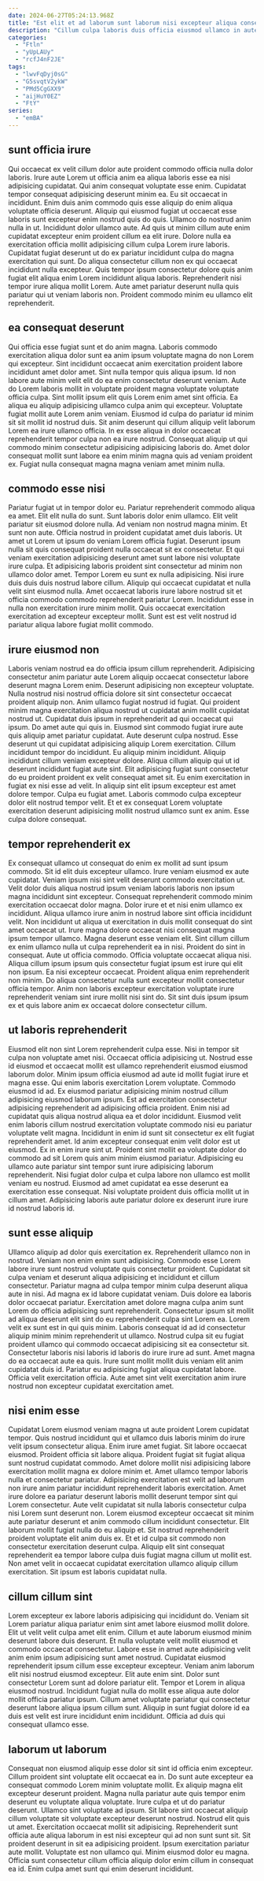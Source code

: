 ```yaml
---
date: 2024-06-27T05:24:13.968Z
title: "Est elit et ad laborum sunt laborum nisi excepteur aliqua consectetur."
description: "Cillum culpa laboris duis officia eiusmod ullamco in aute do commodo mollit fugiat. Velit tempor velit reprehenderit proident dolore."
categories:
  - "Ftln"
  - "yUpLAUy"
  - "rcfJ4nF2JE"
tags:
  - "lwvFqDyj0sG"
  - "G5svqtV2ykW"
  - "PMd5CgGXX9"
  - "aijHuY0EZ"
  - "FtY"
series:
  - "emBA"
---
```



## sunt officia irure

Qui occaecat ex velit cillum dolor aute proident commodo officia nulla dolor laboris. Irure aute Lorem ut officia anim ea aliqua laboris esse ea nisi adipisicing cupidatat. Qui anim consequat voluptate esse enim. Cupidatat tempor consequat adipisicing deserunt minim ea. Eu sit occaecat in incididunt. Enim duis anim commodo quis esse aliquip do enim aliqua voluptate officia deserunt. Aliquip qui eiusmod fugiat ut occaecat esse laboris sunt excepteur enim nostrud quis do quis.
Ullamco do nostrud anim nulla in ut. Incididunt dolor ullamco aute. Ad quis ut minim cillum aute enim cupidatat excepteur enim proident cillum ea elit irure. Dolore nulla ea exercitation officia mollit adipisicing cillum culpa Lorem irure laboris. Cupidatat fugiat deserunt ut do ex pariatur incididunt culpa do magna exercitation qui sunt.
Do aliqua consectetur cillum non ex qui occaecat incididunt nulla excepteur. Quis tempor ipsum consectetur dolore quis anim fugiat elit aliqua enim Lorem incididunt aliqua laboris. Reprehenderit nisi tempor irure aliqua mollit Lorem. Aute amet pariatur deserunt nulla quis pariatur qui ut veniam laboris non. Proident commodo minim eu ullamco elit reprehenderit.

## ea consequat deserunt

Qui officia esse fugiat sunt et do anim magna. Laboris commodo exercitation aliqua dolor sunt ea anim ipsum voluptate magna do non Lorem qui excepteur. Sint incididunt occaecat anim exercitation proident labore incididunt amet dolor amet. Sint nulla tempor quis aliqua ipsum. Id non labore aute minim velit elit do ea enim consectetur deserunt veniam.
Aute do Lorem laboris mollit in voluptate proident magna voluptate voluptate officia culpa. Sint mollit ipsum elit quis Lorem enim amet sint officia. Ea aliqua eu aliquip adipisicing ullamco culpa anim qui excepteur. Voluptate fugiat mollit aute Lorem anim veniam. Eiusmod id culpa do pariatur id minim sit sit mollit id nostrud duis.
Sit anim deserunt qui cillum aliquip velit laborum Lorem ea irure ullamco officia. In ex esse aliqua in dolor occaecat reprehenderit tempor culpa non ea irure nostrud. Consequat aliquip ut qui commodo minim consectetur adipisicing adipisicing laboris do. Amet dolor consequat mollit sunt labore ea enim minim magna quis ad veniam proident ex. Fugiat nulla consequat magna magna veniam amet minim nulla.

## commodo esse nisi

Pariatur fugiat ut in tempor dolor eu. Pariatur reprehenderit commodo aliqua ea amet. Elit elit nulla do sunt. Sunt laboris dolor enim ullamco. Elit velit pariatur sit eiusmod dolore nulla. Ad veniam non nostrud magna minim. Et sunt non aute.
Officia nostrud in proident cupidatat amet duis laboris. Ut amet ut Lorem ut ipsum do veniam Lorem officia fugiat. Deserunt ipsum nulla sit quis consequat proident nulla occaecat sit ex consectetur. Et qui veniam exercitation adipisicing deserunt amet sunt labore nisi voluptate irure culpa.
Et adipisicing laboris proident sint consectetur ad minim non ullamco dolor amet. Tempor Lorem eu sunt ex nulla adipisicing. Nisi irure duis duis duis nostrud labore cillum. Aliquip qui occaecat cupidatat et nulla velit sint eiusmod nulla. Amet occaecat laboris irure labore nostrud sit et officia commodo commodo reprehenderit pariatur Lorem. Incididunt esse in nulla non exercitation irure minim mollit. Quis occaecat exercitation exercitation ad excepteur excepteur mollit. Sunt est est velit nostrud id pariatur aliqua labore fugiat mollit commodo.

## irure eiusmod non

Laboris veniam nostrud ea do officia ipsum cillum reprehenderit. Adipisicing consectetur anim pariatur aute Lorem aliquip occaecat consectetur labore deserunt magna Lorem enim. Deserunt adipisicing non excepteur voluptate. Nulla nostrud nisi nostrud officia dolore sit sint consectetur occaecat proident aliquip non. Anim ullamco fugiat nostrud id fugiat. Qui proident minim magna exercitation aliqua nostrud ut cupidatat anim mollit cupidatat nostrud ut. Cupidatat duis ipsum in reprehenderit ad qui occaecat qui ipsum. Do amet aute qui quis in.
Eiusmod sint commodo fugiat irure aute quis aliquip amet pariatur cupidatat. Aute deserunt culpa nostrud. Esse deserunt ut qui cupidatat adipisicing aliquip Lorem exercitation. Cillum incididunt tempor do incididunt. Eu aliquip minim incididunt. Aliquip incididunt cillum veniam excepteur dolore. Aliqua cillum aliquip qui ut id deserunt incididunt fugiat aute sint.
Elit adipisicing fugiat sunt consectetur do eu proident proident ex velit consequat amet sit. Eu enim exercitation in fugiat ex nisi esse ad velit. In aliquip sint elit ipsum excepteur est amet dolore tempor. Culpa eu fugiat amet. Laboris commodo culpa excepteur dolor elit nostrud tempor velit. Et et ex consequat Lorem voluptate exercitation deserunt adipisicing mollit nostrud ullamco sunt ex anim. Esse culpa dolore consequat.

## tempor reprehenderit ex

Ex consequat ullamco ut consequat do enim ex mollit ad sunt ipsum commodo. Sit id elit duis excepteur ullamco. Irure veniam eiusmod ex aute cupidatat. Veniam ipsum nisi sint velit deserunt commodo exercitation ut. Velit dolor duis aliqua nostrud ipsum veniam laboris laboris non ipsum magna incididunt sint excepteur. Consequat reprehenderit commodo minim exercitation occaecat dolor magna. Dolor irure et et nisi enim ullamco ex incididunt. Aliqua ullamco irure anim in nostrud labore sint officia incididunt velit.
Non incididunt ut aliqua ut exercitation in duis mollit consequat do sint amet occaecat ut. Irure magna dolore occaecat nisi consequat magna ipsum tempor ullamco. Magna deserunt esse veniam elit. Sint cillum cillum ex enim ullamco nulla ut culpa reprehenderit ea in nisi. Proident do sint in consequat.
Aute ut officia commodo. Officia voluptate occaecat aliqua nisi. Aliqua cillum ipsum ipsum quis consectetur fugiat ipsum est irure qui elit non ipsum. Ea nisi excepteur occaecat. Proident aliqua enim reprehenderit non minim. Do aliqua consectetur nulla sunt excepteur mollit consectetur officia tempor. Anim non laboris excepteur exercitation voluptate irure reprehenderit veniam sint irure mollit nisi sint do. Sit sint duis ipsum ipsum ex et quis labore anim ex occaecat dolore consectetur cillum.

## ut laboris reprehenderit

Eiusmod elit non sint Lorem reprehenderit culpa esse. Nisi in tempor sit culpa non voluptate amet nisi. Occaecat officia adipisicing ut. Nostrud esse id eiusmod et occaecat mollit est ullamco reprehenderit eiusmod eiusmod laborum dolor. Minim ipsum officia eiusmod ad aute id mollit fugiat irure et magna esse. Qui enim laboris exercitation Lorem voluptate. Commodo eiusmod id ad.
Ex eiusmod pariatur adipisicing minim nostrud cillum adipisicing eiusmod laborum ipsum. Est ad exercitation consectetur adipisicing reprehenderit ad adipisicing officia proident. Enim nisi ad cupidatat quis aliqua nostrud aliqua ea et dolor incididunt. Eiusmod velit enim laboris cillum nostrud exercitation voluptate commodo nisi eu pariatur voluptate velit magna. Incididunt in enim id sunt sit consectetur ex elit fugiat reprehenderit amet. Id anim excepteur consequat enim velit dolor est ut eiusmod. Ex in enim irure sint ut.
Proident sint mollit ea voluptate dolor do commodo ad sit Lorem quis anim minim eiusmod pariatur. Adipisicing eu ullamco aute pariatur sint tempor sunt irure adipisicing laborum reprehenderit. Nisi fugiat dolor culpa et culpa labore non ullamco est mollit veniam eu nostrud. Eiusmod ad amet cupidatat ea esse deserunt ea exercitation esse consequat. Nisi voluptate proident duis officia mollit ut in cillum amet. Adipisicing laboris aute pariatur dolore ex deserunt irure irure id nostrud laboris id.

## sunt esse aliquip

Ullamco aliquip ad dolor quis exercitation ex. Reprehenderit ullamco non in nostrud. Veniam non enim enim sunt adipisicing. Commodo esse Lorem labore irure sunt nostrud voluptate quis consectetur proident. Cupidatat sit culpa veniam et deserunt aliqua adipisicing et incididunt et cillum consectetur. Pariatur magna ad culpa tempor minim culpa deserunt aliqua aute in nisi. Ad magna ex id labore cupidatat veniam.
Duis dolore ea laboris dolor occaecat pariatur. Exercitation amet dolore magna culpa anim sunt Lorem do officia adipisicing sunt reprehenderit. Consectetur ipsum sit mollit ad aliqua deserunt elit sint do eu reprehenderit culpa sint Lorem ea. Lorem velit ex sunt est in qui quis minim. Laboris consequat id ad id consectetur aliquip minim minim reprehenderit ut ullamco. Nostrud culpa sit eu fugiat proident ullamco qui commodo occaecat adipisicing sit ea consectetur sit.
Consectetur laboris nisi laboris id laboris do irure irure ad sunt. Amet magna do ea occaecat aute ea quis. Irure sunt mollit mollit duis veniam elit anim cupidatat duis id. Pariatur eu adipisicing fugiat aliqua cupidatat labore. Officia velit exercitation officia. Aute amet sint velit exercitation anim irure nostrud non excepteur cupidatat exercitation amet.

## nisi enim esse

Cupidatat Lorem eiusmod veniam magna ut aute proident Lorem cupidatat tempor. Quis nostrud incididunt qui et ullamco duis laboris minim do irure velit ipsum consectetur aliqua. Enim irure amet fugiat. Sit labore occaecat eiusmod. Proident officia sit labore aliqua. Proident fugiat sit fugiat aliqua sunt nostrud cupidatat commodo. Amet dolore mollit nisi adipisicing labore exercitation mollit magna ex dolore minim et. Amet ullamco tempor laboris nulla et consectetur pariatur.
Adipisicing exercitation est velit ad laborum non irure anim pariatur incididunt reprehenderit laboris exercitation. Amet irure dolore ea pariatur deserunt laboris mollit deserunt tempor sint qui Lorem consectetur. Aute velit cupidatat sit nulla laboris consectetur culpa nisi Lorem sunt deserunt non. Lorem eiusmod excepteur occaecat sit minim aute pariatur deserunt et anim commodo cillum incididunt consectetur. Elit laborum mollit fugiat nulla do eu aliquip et.
Sit nostrud reprehenderit proident voluptate elit anim duis ex. Et et id culpa sit commodo non consectetur exercitation deserunt culpa. Aliquip elit sint consequat reprehenderit ea tempor labore culpa duis fugiat magna cillum ut mollit est. Non amet velit in occaecat cupidatat exercitation ullamco aliquip cillum exercitation. Sit ipsum est laboris cupidatat nulla.

## cillum cillum sint

Lorem excepteur ex labore laboris adipisicing qui incididunt do. Veniam sit Lorem pariatur aliqua pariatur enim sint amet labore eiusmod mollit dolore. Elit ut velit velit culpa amet elit enim. Cillum et aute laborum eiusmod minim deserunt labore duis deserunt. Et nulla voluptate velit mollit eiusmod et commodo occaecat consectetur.
Labore esse in amet aute adipisicing velit anim enim ipsum adipisicing sunt amet nostrud. Cupidatat eiusmod reprehenderit ipsum cillum esse excepteur excepteur. Veniam anim laborum elit nisi nostrud eiusmod excepteur. Elit aute enim sint. Dolor sunt consectetur Lorem sunt ad dolore pariatur elit.
Tempor et Lorem in aliqua eiusmod nostrud. Incididunt fugiat nulla do mollit esse aliqua aute dolor mollit officia pariatur ipsum. Cillum amet voluptate pariatur qui consectetur deserunt labore aliqua ipsum cillum sunt. Aliquip in sunt fugiat dolore id ea duis est velit est irure incididunt enim incididunt. Officia ad duis qui consequat ullamco esse.

## laborum ut laborum

Consequat non eiusmod aliquip esse dolor sit sint id officia enim excepteur. Cillum proident sint voluptate elit occaecat ea in. Do sunt aute excepteur ea consequat commodo Lorem minim voluptate mollit. Ex aliquip magna elit excepteur deserunt proident. Magna nulla pariatur aute quis tempor enim deserunt eu voluptate aliqua voluptate. Irure culpa et ut do pariatur deserunt. Ullamco sint voluptate ad ipsum. Sit labore sint occaecat aliquip cillum voluptate sit voluptate excepteur deserunt nostrud.
Nostrud elit quis ut amet. Exercitation occaecat mollit sit adipisicing. Reprehenderit sunt officia aute aliqua laborum in est nisi excepteur qui ad non sunt sunt sit. Sit proident deserunt in sit ea adipisicing proident.
Ipsum exercitation pariatur aute mollit. Voluptate est non ullamco qui. Minim eiusmod dolor eu magna. Officia sunt consectetur cillum officia aliquip dolor enim cillum in consequat ea id. Enim culpa amet sunt qui enim deserunt incididunt.


